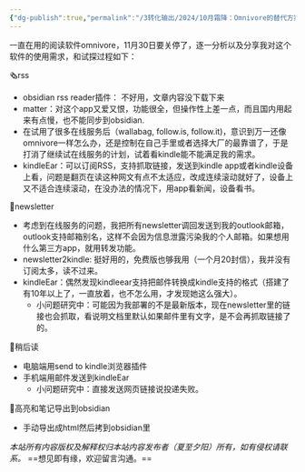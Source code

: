 ```yaml
---
{"dg-publish":true,"permalink":"/3转化输出/2024/10月霜降：Omnivore的替代方案/","metatags":"Omnivore, RSS, newsletter, Kindle, Obsidian","tags":["思考"],"noteIcon":"1","created":"2024-11-02T09:06","updated":"2025-09-13T16:56"}
---
```


一直在用的阅读软件omnivore，11月30日要关停了，逐一分析以及分享我对这个软件的使用需求，和试探过程如下：

🗞️rss
- obsidian rss reader插件： 不好用，文章内容没下载下来
- matter：对这个app又爱又恨，功能很全，但操作性上差一点，而且国内用起来有点慢，也不能同步到obsidian.
- 在试用了很多在线服务后（wallabag, follow.is, follow.it)，意识到万一还像omnivore一样怎么办，还是控制在自己手里或者选择大厂的最靠谱了，于是打消了继续试在线服务的计划，试着看kindle能不能满足我的需求。
- kindleEar：可以订阅RSS，支持抓取链接，发送到kindle app或者kindle设备上看，问题是翻页在读这种网文有点不太适应，改成连续滚动就好了，设备上又不适合连续滚动，在没办法的情况下，用app看新闻，设备看书。

💌newsletter
- 考虑到在线服务的问题，我把所有newsletter调回发送到我的outlook邮箱，outlook支持邮箱别名，这样不会因为信息泄露污染我的个人邮箱。如果想用什么第三方app，就用转发功能。
- newsletter2kindle: 挺好用的，免费版也够我用（一个月20封信），我并没有订阅太多，读不过来。
- kindleEar：偶然发现kindleear支持把邮件转换成kindle支持的格式（搭建了有10年以上了，一直放着，也不怎么用，才发现她这么强大）。
	- 小问题研究中：可能因为我部署的不是最新版本，现在newsletter里的链接也会抓取，看说明文档里默认如果邮件里有文字，是不会再抓取链接了的。

🔖稍后读
- 电脑端用send to kindle浏览器插件
- 手机端用邮件发送到kindleEar
	- 小问题研究中：直接发送网页链接说投递失败。

📝高亮和笔记导出到obsidian
- 手动导出成html然后拷到obsidian里





<div class="transclusion internal-embed is-loaded"><div class="markdown-embed">




*本站所有内容版权及解释权归本站内容发布者（夏至夕阳）所有，如有侵权请联系。*
==想见即有缘，欢迎留言沟通。== 

</div></div>




